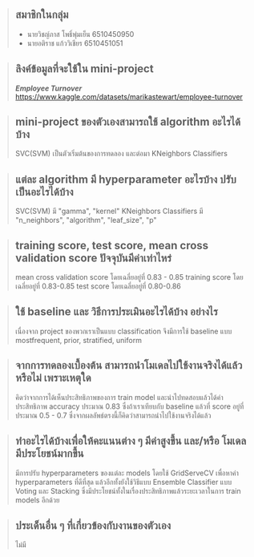 >## สมาชิกในกลุ่ม 
>- นายวิชญ์ภาส โพธิ์พุ่มเย็น 6510450950<br>
>- นายอติราช แก้ววิเชียร 6510451051

>## ลิงค์ข้อมูลที่จะใช้ใน mini-project
>***Employee Turnover***<br>
>https://www.kaggle.com/datasets/marikastewart/employee-turnover

>## mini-project ของตัวเองสามารถใช้ algorithm อะไรได้บ้าง
>SVC(SVM) เป็นตัวเริ่มต้นของการทดลอง และต่อมา KNeighbors Classifiers 

>## แต่ละ algorithm มี hyperparameter อะไรบ้าง ปรับเป็นอะไรได้บ้าง
>SVC(SVM) มี "gamma", "kernel"
>KNeighbors Classifiers มี "n_neighbors", "algorithm", "leaf_size", "p"

>## training score, test score, mean cross validation score ปัจจุบันมีค่าเท่าไหร่
> mean cross validation score โดยเฉลี่ยอยู่ที่ 0.83 - 0.85
> training score โดยเฉลี่ยอยู่ที่ 0.83-0.85
> test score โดยเฉลี่ยอยู่ที่ 0.80-0.86

>## ใช้ baseline และ วิธีการประเมินอะไรได้บ้าง อย่างไร
>เนื่องจาก project ของพวกเราเป็นแบบ classification จึงมีการใช้ baseline แบบ mostfrequent, prior, stratified, uniform

>## จากการทดลองเบื้องต้น สามารถนำโมเดลไปใช้งานจริงได้แล้วหรือไม่ เพราะเหตุใด
> คิดว่าจากการได้เห็นประสิทธิภาพของการ train model และนำไปทดสอบแล้วได้ค่าประสิทธิภาพ accuracy ประมาณ 0.83 ซึ่งถ้าเราเทียบกับ baseline แล้วที่ score อยู่ที่ประมาณ 0.5 - 0.7 ซึ่งจากผลลัพธ์ตรงนี้ก็คิดว่าสามารถนำไปใช้งานจริงได้แล้ว

>##  ทำอะไรได้บ้างเพื่อให้คะแนนต่าง ๆ มีค่าสูงขึ้น และ/หรือ โมเดลมีประโยชน์มากขึ้น
> มีการปรับ hyperparameters ของแต่ละ models โดยใช้ GridServeCV เพื่อหาค่า hyperparameters ที่ดีที่สุด แล้วอีกทั้งยังใช้วิธีแบบ Ensemble Classifier แบบ Voting และ Stacking ซึ่งมีประโยชน์ทั้งในเรื่องประสิทธิภาพแล้วระยะเวลาในการ train models อีกด้วย

>## ประเด็นอื่น ๆ ที่เกี่ยวข้องกับงานของตัวเอง
>ไม่มี